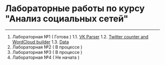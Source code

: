 # Лабораторные работы по курсу "Анализ социальных сетей"
-------

1. Лабораторная №1 ( Готова )
1.1. [VK Parser](https://github.com/Alexieviri/SocialNetworkAnalysis/blob/main/Lab1_VK.py)
1.2. [Twitter counter and WordCloud builder](https://github.com/Alexieviri/SocialNetworkAnalysis/blob/main/Lab1_Twitter.ipynb)
1.3. [Data](https://github.com/Alexieviri/SocialNetworkAnalysis/tree/main/Data)
2. Лабораторная №2 ( В процессе )
3. Лабораторная №3 ( В процессе )
4. Лабораторная №4 ( Не начата )

